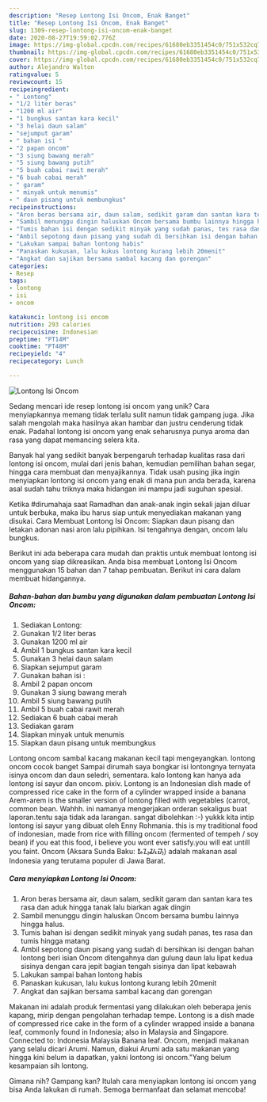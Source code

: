 ```yaml
---
description: "Resep Lontong Isi Oncom, Enak Banget"
title: "Resep Lontong Isi Oncom, Enak Banget"
slug: 1309-resep-lontong-isi-oncom-enak-banget
date: 2020-08-27T19:59:02.776Z
image: https://img-global.cpcdn.com/recipes/61680eb3351454c0/751x532cq70/lontong-isi-oncom-foto-resep-utama.jpg
thumbnail: https://img-global.cpcdn.com/recipes/61680eb3351454c0/751x532cq70/lontong-isi-oncom-foto-resep-utama.jpg
cover: https://img-global.cpcdn.com/recipes/61680eb3351454c0/751x532cq70/lontong-isi-oncom-foto-resep-utama.jpg
author: Alejandro Walton
ratingvalue: 5
reviewcount: 15
recipeingredient:
- " Lontong"
- "1/2 liter beras"
- "1200 ml air"
- "1 bungkus santan kara kecil"
- "3 helai daun salam"
- "sejumput garam"
- " bahan isi "
- "2 papan oncom"
- "3 siung bawang merah"
- "5 siung bawang putih"
- "5 buah cabai rawit merah"
- "6 buah cabai merah"
- " garam"
- " minyak untuk menumis"
- " daun pisang untuk membungkus"
recipeinstructions:
- "Aron beras bersama air, daun salam, sedikit garam dan santan kara tes rasa dan aduk hingga tanak lalu biarkan agak dingin"
- "Sambil menunggu dingin haluskan Oncom bersama bumbu lainnya hingga halus."
- "Tumis bahan isi dengan sedikit minyak yang sudah panas, tes rasa dan tumis hingga matang"
- "Ambil sepotong daun pisang yang sudah di bersihkan isi dengan bahan lontong beri isian Oncom ditengahnya dan gulung daun lalu lipat kedua sisinya dengan cara jepit bagian tengah sisinya dan lipat kebawah"
- "Lakukan sampai bahan lontong habis"
- "Panaskan kukusan, lalu kukus lontong kurang lebih 20menit"
- "Angkat dan sajikan bersama sambal kacang dan gorengan"
categories:
- Resep
tags:
- lontong
- isi
- oncom

katakunci: lontong isi oncom 
nutrition: 293 calories
recipecuisine: Indonesian
preptime: "PT14M"
cooktime: "PT48M"
recipeyield: "4"
recipecategory: Lunch

---
```



![Lontong Isi Oncom](https://img-global.cpcdn.com/recipes/61680eb3351454c0/751x532cq70/lontong-isi-oncom-foto-resep-utama.jpg)

Sedang mencari ide resep lontong isi oncom yang unik? Cara menyiapkannya memang tidak terlalu sulit namun tidak gampang juga. Jika salah mengolah maka hasilnya akan hambar dan justru cenderung tidak enak. Padahal lontong isi oncom yang enak seharusnya punya aroma dan rasa yang dapat memancing selera kita.

Banyak hal yang sedikit banyak berpengaruh terhadap kualitas rasa dari lontong isi oncom, mulai dari jenis bahan, kemudian pemilihan bahan segar, hingga cara membuat dan menyajikannya. Tidak usah pusing jika ingin menyiapkan lontong isi oncom yang enak di mana pun anda berada, karena asal sudah tahu triknya maka hidangan ini mampu jadi suguhan spesial.

Ketika #dirumahaja saat Ramadhan dan anak-anak ingin sekali jajan diluar untuk berbuka, maka ibu harus siap untuk menyediakan makanan yang disukai. Cara Membuat Lontong Isi Oncom: Siapkan daun pisang dan letakan adonan nasi aron lalu pipihkan. Isi tengahnya dengan, oncom lalu bungkus.


Berikut ini ada beberapa cara mudah dan praktis untuk membuat lontong isi oncom yang siap dikreasikan. Anda bisa membuat Lontong Isi Oncom menggunakan 15 bahan dan 7 tahap pembuatan. Berikut ini cara dalam membuat hidangannya.

<!--inarticleads1-->

##### Bahan-bahan dan bumbu yang digunakan dalam pembuatan Lontong Isi Oncom:

1. Sediakan  Lontong:
1. Gunakan 1/2 liter beras
1. Gunakan 1200 ml air
1. Ambil 1 bungkus santan kara kecil
1. Gunakan 3 helai daun salam
1. Siapkan sejumput garam
1. Gunakan  bahan isi :
1. Ambil 2 papan oncom
1. Gunakan 3 siung bawang merah
1. Ambil 5 siung bawang putih
1. Ambil 5 buah cabai rawit merah
1. Sediakan 6 buah cabai merah
1. Sediakan  garam
1. Siapkan  minyak untuk menumis
1. Siapkan  daun pisang untuk membungkus


Lontong oncom sambal kacang makanan kecil tapi mengeyangkan. lontong oncom cocok banget Sampai dirumah saya bongkar isi lontongnya ternyata isinya oncom dan daun seledri, sementara. kalo lontong kan hanya ada lontong isi sayur dan oncom. pixiv. Lontong is an Indonesian dish made of compressed rice cake in the form of a cylinder wrapped inside a banana Arem-arem is the smaller version of lontong filled with vegetables (carrot, common bean. Wahhh. ini namanya mengerjakan orderan sekaligus buat laporan.tentu saja tidak ada larangan. sangat dibolehkan :-) yukkk kita intip lontong isi sayur yang dibuat oleh Enny Rohmania. this is my traditional food of indonesian, made from rice with filling oncom (fermented of tempeh / soy bean) if you eat this food, i believe you wont ever satisfy.you will eat untill you faint. Oncom (Aksara Sunda Baku: ᮇᮔ᮪ᮎᮧᮙ᮪) adalah makanan asal Indonesia yang terutama populer di Jawa Barat. 

<!--inarticleads2-->

##### Cara menyiapkan Lontong Isi Oncom:

1. Aron beras bersama air, daun salam, sedikit garam dan santan kara tes rasa dan aduk hingga tanak lalu biarkan agak dingin
1. Sambil menunggu dingin haluskan Oncom bersama bumbu lainnya hingga halus.
1. Tumis bahan isi dengan sedikit minyak yang sudah panas, tes rasa dan tumis hingga matang
1. Ambil sepotong daun pisang yang sudah di bersihkan isi dengan bahan lontong beri isian Oncom ditengahnya dan gulung daun lalu lipat kedua sisinya dengan cara jepit bagian tengah sisinya dan lipat kebawah
1. Lakukan sampai bahan lontong habis
1. Panaskan kukusan, lalu kukus lontong kurang lebih 20menit
1. Angkat dan sajikan bersama sambal kacang dan gorengan


Makanan ini adalah produk fermentasi yang dilakukan oleh beberapa jenis kapang, mirip dengan pengolahan terhadap tempe. Lontong is a dish made of compressed rice cake in the form of a cylinder wrapped inside a banana leaf, commonly found in Indonesia; also in Malaysia and Singapore. Connected to: Indonesia Malaysia Banana leaf. Oncom, menjadi makanan yang selalu dicari Arumi. Namun, diakui Arumi ada satu makanan yang hingga kini belum ia dapatkan, yakni lontong isi oncom.&#34;Yang belum kesampaian sih lontong. 

Gimana nih? Gampang kan? Itulah cara menyiapkan lontong isi oncom yang bisa Anda lakukan di rumah. Semoga bermanfaat dan selamat mencoba!
